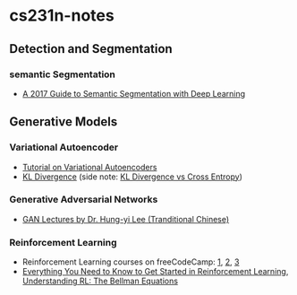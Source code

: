 # cs231n-notes

## Detection and Segmentation

### semantic Segmentation

- [A 2017 Guide to Semantic Segmentation with Deep Learning](http://blog.qure.ai/notes/semantic-segmentation-deep-learning-review)

## Generative Models

### Variational Autoencoder

- [Tutorial on Variational Autoencoders](https://arxiv.org/pdf/1606.05908.pdf)
- [KL Divergence](https://www.countbayesie.com/blog/2017/5/9/kullback-leibler-divergence-explained) (side note: [KL Divergence vs Cross Entropy](https://stats.stackexchange.com/questions/265966/why-do-we-use-kullback-leibler-divergence-rather-than-cross-entropy-in-the-t-sne/265989))

### Generative Adversarial Networks

- [GAN Lectures by Dr. Hung-yi Lee (Tranditional Chinese)](https://www.youtube.com/watch?v=DQNNMiAP5lw&list=PLJV_el3uVTsMq6JEFPW35BCiOQTsoqwNw&index=1)

### Reinforcement Learning

- Reinforcement Learning courses on freeCodeCamp: [1](https://medium.freecodecamp.org/an-introduction-to-reinforcement-learning-4339519de419), [2](https://medium.freecodecamp.org/diving-deeper-into-reinforcement-learning-with-q-learning-c18d0db58efe), [3](https://medium.freecodecamp.org/an-introduction-to-deep-q-learning-lets-play-doom-54d02d8017d8)
- [Everything You Need to Know to Get Started in Reinforcement Learning](https://joshgreaves.com/reinforcement-learning/introduction-to-reinforcement-learning/), [Understanding RL: The Bellman Equations](https://joshgreaves.com/reinforcement-learning/understanding-rl-the-bellman-equations)
